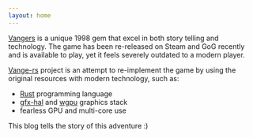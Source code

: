 ```yaml
---
layout: home
---
```


[Vangers](https://en.wikipedia.org/wiki/Vangers) is a unique 1998 gem that excel in both story telling and technology. The game has been re-released on Steam and GoG recently and is available to play, yet it feels severely outdated to a modern player.

[Vange-rs](https://github.com/kvark/vange-rs) project is an attempt to re-implement the game by using the original resources with modern technology, such as:
  - [Rust](https://www.rust-lang.org/) programming language
  - [gfx-hal](https://github.com/gfx-rs/gfx) and [wgpu](https://github.com/gfx-rs/wgpu) graphics stack
  - fearless GPU and multi-core use

This blog tells the story of this adventure :)
